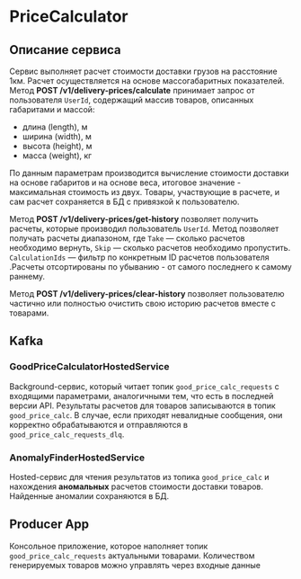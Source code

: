 # PriceCalculator

## Описание сервиса
Сервис выполняет расчет стоимости доставки грузов на расстояние 1км. Расчет осуществляется на основе массогабаритных показателей.
Метод **POST /v1/delivery-prices/calculate** принимает запрос от пользователя `UserId`, содержащий массив товаров, описанных габаритами и массой:
- длина (length), м
- ширина (width), м
- высота (height), м
- масса (weight), кг

По данным параметрам производится вычисление стоимости доставки на основе габаритов и на основе веса, итоговое значение - максимальная стоимость из двух.
Товары, участвующие в расчете, и сам расчет сохраняется в БД с привязкой к пользователю.

Метод **POST /v1/delivery-prices/get-history** позволяет получить расчеты, которые производил пользователь `UserId`. Метод позволяет получать расчеты диапазоном, где `Take` &mdash; сколько расчетов необходимо вернуть, `Skip` &mdash; сколько расчетов необходимо пропустить. `CalculationIds` &mdash; фильтр по конкретным ID расчетов пользователя .Расчеты отсортированы по убыванию - от самого последнего к самому раннему. 

Метод **POST /v1/delivery-prices/clear-history** позволяет пользователю частично или полностью очистить свою историю расчетов вместе с товарами.

## Kafka
### GoodPriceCalculatorHostedService

Background-сервис, который читает топик `good_price_calc_requests` с входящими параметрами, аналогичными тем, что есть в последней версии API. Результаты расчетов для товаров записываются в топик `good_price_calc`. В случае, если приходят невалидные сообщения, они корректно обрабатываются и отправляются в `good_price_calc_requests_dlq`.


### AnomalyFinderHostedService

Hosted-сервис для чтения результатов из топика `good_price_calc` и нахождения **аномальных** расчетов стоимости доставки товаров. Найденные аномалии сохраняются в БД.  


## Producer App

Консольное приложение, которое наполняет топик `good_price_calc_requests` актуальными товарами. Количеством генерируемых товаров можно управлять через входные данные
